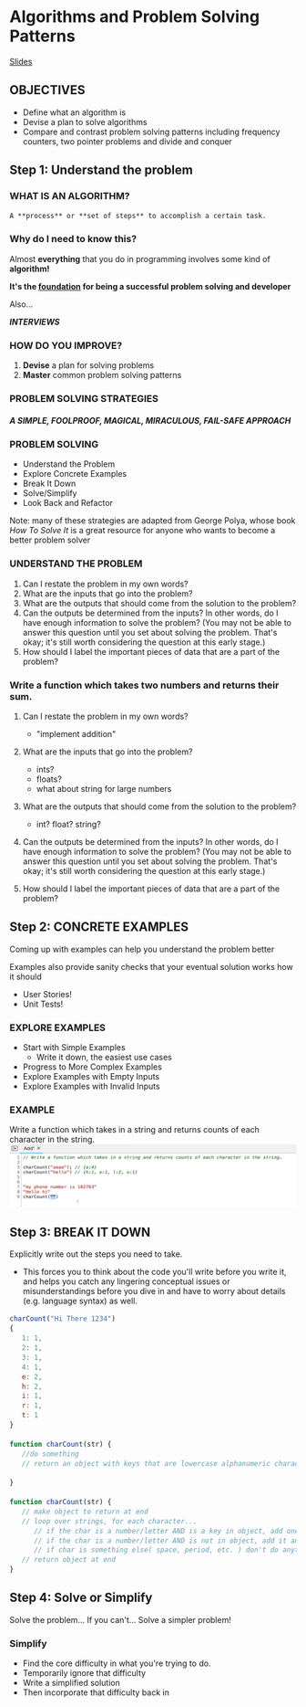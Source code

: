 # Algorithms and Problem Solving Patterns

[Slides](https://cs.slides.com/colt_steele/problem-solving-patterns)

## OBJECTIVES

-   Define what an algorithm is
-   Devise a plan to solve algorithms
-   Compare and contrast problem solving patterns including frequency counters, two pointer problems and divide and conquer

## Step 1: Understand the problem

### WHAT IS AN ALGORITHM?

    A **process** or **set of steps** to accomplish a certain task.

### Why do I need to know this?

Almost **everything** that you do in programming involves some kind of **algorithm!**

**It's the <u>foundation</u> for being a successful problem solving and developer**

Also...

**_INTERVIEWS_**

### HOW DO YOU IMPROVE?

1. **Devise** a plan for solving problems
2. **Master** common problem solving patterns

### PROBLEM SOLVING STRATEGIES

##### A SIMPLE, FOOLPROOF, MAGICAL, MIRACULOUS, FAIL-SAFE APPROACH

### PROBLEM SOLVING

-   Understand the Problem
-   Explore Concrete Examples
-   Break It Down
-   Solve/Simplify
-   Look Back and Refactor

Note: many of these strategies are adapted from George Polya, whose book _How To Solve It_ is a great resource for anyone who wants to become a better problem solver

### UNDERSTAND THE PROBLEM

1. Can I restate the problem in my own words?
2. What are the inputs that go into the problem?
3. What are the outputs that should come from the solution to the problem?
4. Can the outputs be determined from the inputs? In other words, do I have enough information to solve the problem? (You may not be able to answer this question until you set about solving the problem. That's okay; it's still worth considering the question at this early stage.)
5. How should I label the important pieces of data that are a part of the problem?

### Write a function which takes two numbers and returns their sum.

1. Can I restate the problem in my own words?
    - "implement addition"
2. What are the inputs that go into the problem?
    - ints?
    - floats?
    - what about string for large numbers
3. What are the outputs that should come from the solution to the problem?
    - int? float? string?
4. Can the outputs be determined from the inputs? In other words, do I have enough information to solve the problem? (You may not be able to answer this question until you set about solving the problem. That's okay; it's still worth considering the question at this early stage.)

5. How should I label the important pieces of data that are a part of the problem?

## Step 2: CONCRETE EXAMPLES

Coming up with examples can help you understand the problem better

Examples also provide sanity checks that your eventual solution works how it should

-   User Stories!
-   Unit Tests!

### EXPLORE EXAMPLES

-   Start with Simple Examples
    -   Write it down, the easiest use cases
-   Progress to More Complex Examples
-   Explore Examples with Empty Inputs
-   Explore Examples with Invalid Inputs

### EXAMPLE

Write a function which takes in a string and returns counts of each character in the string.
![breakitdownexample](./pictures/breakitdownexample.png)

## Step 3: BREAK IT DOWN

Explicitly write out the steps you need to take.

-   This forces you to think about the code you'll write before you write it, and helps you catch any lingering conceptual issues or misunderstandings before you dive in and have to worry about details (e.g. language syntax) as well.

```js
charCount("Hi There 1234")
{
   1: 1,
   2: 1,
   3: 1,
   4: 1,
   e: 2,
   h: 2,
   i: 1,
   r: 1,
   t: 1
}

function charCount(str) {
   //do something
   // return an object with keys that are lowercase alphanumeric characters in the string; values should be th

}

function charCount(str) {
   // make object to return at end
   // loop over strings, for each character...
      // if the char is a number/letter AND is a key in object, add one to counts
      // if the char is a number/letter AND is not in object, add it and set value to 1
      // if char is something else( space, period, etc. ) don't do anything.
   // return object at end
}
```

## Step 4: Solve or Simplify

Solve the problem... If you can't... Solve a simpler problem!

### Simplify

-   Find the core difficulty in what you're trying to do.
-   Temporarily ignore that difficulty
-   Write a simplified solution
-   Then incorporate that difficulty back in
